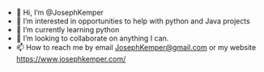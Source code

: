 - 👋 Hi, I’m @JosephKemper
- 👀 I’m interested in opportunities to help with python and Java projects 
- 🌱 I’m currently learning python
- 💞️ I’m looking to collaborate on anything I can.
- 📫 How to reach me by email JosephKemper@gmail.com or my website https://www.josephkemper.com/

<!---
JosephKemper/JosephKemper is a ✨ special ✨ repository because its `README.md` (this file) appears on your GitHub profile.
You can click the Preview link to take a look at your changes.
--->
